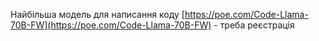 <!--
date: 2024-03-01T21:13:58
-->

Найбільша модель для написання коду  [https://poe.com/Code-Llama-70B-FW](https://poe.com/Code-Llama-70B-FW) - треба реєстрація
